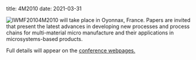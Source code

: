 title: 4M2010
date: 2021-03-31

<!--break-->
![IWMF2010]("/assets/images/4m-logotight.png)4M2010 will take place in Oyonnax, France. Papers are invited that present the latest advances in developing new processes and process chains for multi-material micro manufacture and their applications in microsystems-based products.  
  
Full details will appear on the [conference webpages.](/conference/2010.html)